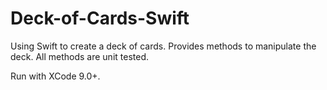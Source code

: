 # Deck-of-Cards-Swift

Using Swift to create a deck of cards. Provides methods to manipulate the deck. 
All methods are unit tested.

Run with XCode 9.0+.
